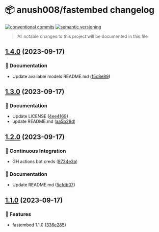 # 📦 anush008/fastembed changelog

[![conventional commits](https://img.shields.io/badge/conventional%20commits-1.0.0-yellow.svg)](https://conventionalcommits.org)
[![semantic versioning](https://img.shields.io/badge/semantic%20versioning-2.0.0-green.svg)](https://semver.org)

> All notable changes to this project will be documented in this file

## [1.4.0](https://github.com/Anush008/fastembed/compare/v1.3.0...v1.4.0) (2023-09-17)


### 📝 Documentation

* Update available models README.md ([f5c8e89](https://github.com/Anush008/fastembed/commit/f5c8e89e216a3b6b540472ff505148de6620bfa6))

## [1.3.0](https://github.com/Anush008/fastembed/compare/v1.2.0...v1.3.0) (2023-09-17)


### 📝 Documentation

* Update LICENSE ([4ee4169](https://github.com/Anush008/fastembed/commit/4ee41696e2b09eb77e71c2d61c251e831baefe8e))
* update README.md ([aa5b28d](https://github.com/Anush008/fastembed/commit/aa5b28d07fae2b3a1a122538c452976125ca0f03))

## [1.2.0](https://github.com/Anush008/fastembed/compare/v1.1.0...v1.2.0) (2023-09-17)


### 🔁 Continuous Integration

* GH actions bot creds ([8734e3a](https://github.com/Anush008/fastembed/commit/8734e3a061883e3561f242da3ed1c87067b7b5ad))


### 📝 Documentation

* Update README.md ([5cfdb07](https://github.com/Anush008/fastembed/commit/5cfdb07887cc41a8d5c78ae84e4d9fd3a9ed9a57))

## [1.1.0](https://github.com/Anush008/fastembed/compare/v1.0.0...v1.1.0) (2023-09-17)


### 🍕 Features

* fastembed 1.1.0 ([336e285](https://github.com/Anush008/fastembed/commit/336e285a0fac94b9a785f020cacfcfe1af717b4b))
